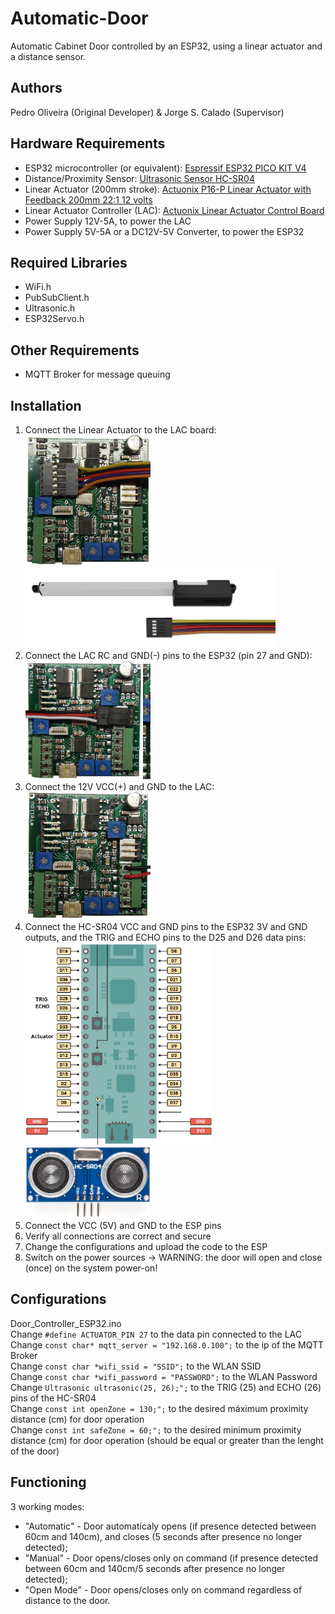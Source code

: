 # Automatic-Door
Automatic Cabinet Door controlled by an ESP32, using a linear actuator and a distance sensor.

## Authors
Pedro Oliveira (Original Developer) & Jorge S. Calado (Supervisor)

## Hardware Requirements
- ESP32 microcontroller (or equivalent): [Espressif ESP32 PICO KIT V4](https://docs.espressif.com/projects/esp-idf/en/latest/esp32/hw-reference/esp32/get-started-pico-kit.html)
- Distance/Proximity Sensor: [Ultrasonic Sensor HC-SR04](https://www.sparkfun.com/products/15569)
- Linear Actuator (200mm stroke): [Actuonix P16-P Linear Actuator with Feedback 200mm 22:1 12 volts](https://www.actuonix.com/p16-200-22-12-p)
- Linear Actuator Controller (LAC): [Actuonix Linear Actuator Control Board](https://www.actuonix.com/lac)
- Power Supply 12V-5A, to power the LAC
- Power Supply 5V-5A or a DC12V-5V Converter, to power the ESP32

## Required Libraries
- WiFi.h
- PubSubClient.h
- Ultrasonic.h
- ESP32Servo.h

## Other Requirements
- MQTT Broker for message queuing

## Installation
1. Connect the Linear Actuator to the LAC board:  
<img src="/images/lac%2Bla.png" alt="P-16" width="200"/> <img src="/images/p16-p-family.png" alt="P-16" width="400"/>  
2. Connect the LAC RC and GND(-) pins to the ESP32 (pin 27 and GND):  
<img src="/images/lac%2Besp.png" alt="P-16" width="200"/> <img />  
3. Connect the 12V VCC(+) and GND to the LAC:  
<img src="/images/lac%2Bpw.png" alt="P-16" width="200"/> <img />  
4. Connect the HC-SR04 VCC and GND pins to the ESP32 3V and GND outputs, and the TRIG and ECHO pins to the D25 and D26 data pins:  
<img src="/images/esp32-pico-kit-pinouts.png" alt="P-16" width="300"/> <img src="/images/HC-SR04.png" alt="P-16" width="200"/>  
5. Connect the VCC (5V) and GND to the ESP pins  
6. Verify all connections are correct and secure
7. Change the configurations and upload the code to the ESP  
8. Switch on the power sources -> WARNING: the door will open and close (once) on the system power-on!  

## Configurations
Door_Controller_ESP32.ino  
Change ```#define ACTUATOR_PIN 27``` to the data pin connected to the LAC  
Change ```const char* mqtt_server = "192.168.0.100";``` to the ip of the MQTT Broker  
Change ```const char *wifi_ssid = "SSID";``` to the WLAN SSID  
Change ```const char *wifi_password = "PASSWORD";``` to the WLAN Password  
Change ```Ultrasonic ultrasonic(25, 26);";``` to the TRIG (25) and ECHO (26) pins of the HC-SR04  
Change ```const int openZone = 130;";``` to the desired máximum proximity distance (cm) for door operation  
Change ```const int safeZone = 60;";``` to the desired minimum proximity distance (cm) for door operation (should be equal or greater than the lenght of the door)  

## Functioning
3 working modes:
  - "Automatic" - Door automaticaly opens (if presence detected between 60cm and 140cm), and closes (5 seconds after presence no longer detected);
  - "Manual" - Door opens/closes only on command (if presence detected between 60cm and 140cm/5 seconds after presence no longer detected);
  - "Open Mode" - Door opens/closes only on command regardless of distance to the door.
